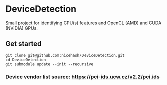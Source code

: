 # DeviceDetection
Small project for identifying CPU(s) features and OpenCL (AMD) and CUDA (NVIDIA) GPUs.

## Get started
``` 
git clone git@github.com:nicehash/DeviceDetection.git
cd DeviceDetection
git submodule update --init --recursive
```


### Device vendor list source: https://pci-ids.ucw.cz/v2.2/pci.ids